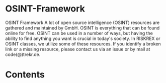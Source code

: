 # OSINT-Framework
OSINT Framework
A lot of open source intelligence (OSINT) resources are gathered and maintained by GmbH. OSINT is everything that can be found online for free. OSINT can be used in a number of ways, but having the ability to find anything you want is crucial in today's society. In RISKREX or OSINT classes, we utilize some of these resources. If you identify a broken link or a missing resource, please contact us via an issue or by mail at code(@)trekr.de. 


# Contents
